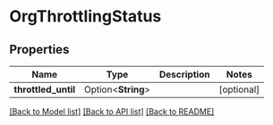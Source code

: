 # OrgThrottlingStatus

## Properties

Name | Type | Description | Notes
------------ | ------------- | ------------- | -------------
**throttled_until** | Option<**String**> |  | [optional]

[[Back to Model list]](../README.md#documentation-for-models) [[Back to API list]](../README.md#documentation-for-api-endpoints) [[Back to README]](../README.md)


